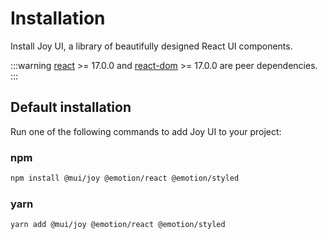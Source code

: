 # Installation

<p class="description">Install Joy UI, a library of beautifully designed React UI components.</p>

<!-- #react-peer-version -->

:::warning
[react](https://www.npmjs.com/package/react) >= 17.0.0 and [react-dom](https://www.npmjs.com/package/react-dom) >= 17.0.0 are peer dependencies.
:::

## Default installation

Run one of the following commands to add Joy UI to your project:

### npm

```sh
npm install @mui/joy @emotion/react @emotion/styled
```

### yarn

```sh
yarn add @mui/joy @emotion/react @emotion/styled
```
